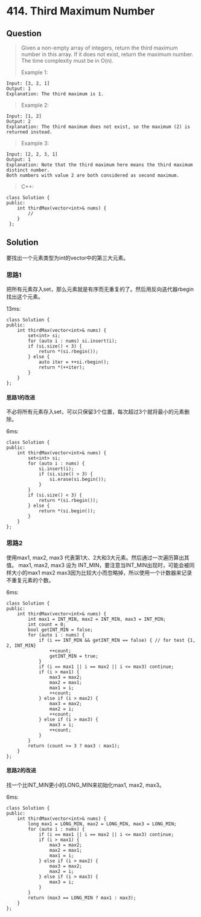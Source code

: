 # 414. Third Maximum Number

## Question

> Given a non-empty array of integers, return the third maximum number in this array. If it does not exist, return the maximum number. The time complexity must be in O(n).
>
> Example 1:
```
Input: [3, 2, 1]
Output: 1
Explanation: The third maximum is 1.
```
> Example 2:
```
Input: [1, 2]
Output: 2
Explanation: The third maximum does not exist, so the maximum (2) is returned instead.
```
> Example 3:
```
Input: [2, 2, 3, 1]
Output: 1
Explanation: Note that the third maximum here means the third maximum distinct number.
Both numbers with value 2 are both considered as second maximum.
```
> C++:
```
class Solution {
public:
    int thirdMax(vector<int>& nums) {
		//        
    }
 };
```

## Solution

要找出一个元素类型为int的vector中的第三大元素。

### 思路1

把所有元素存入set，那么元素就是有序而无重复的了。然后用反向迭代器rbegin找出这个元素。

13ms:
```
class Solution {
public:
    int thirdMax(vector<int>& nums) {
        set<int> si;
        for (auto i : nums) si.insert(i);
        if (si.size() < 3) {
            return *(si.rbegin());
        } else {
            auto iter = ++si.rbegin();
            return *(++iter);
        }
    }
};
```
#### 思路1的改进

不必将所有元素存入set，可以只保留3个位置，每次超过3个就将最小的元素删除。

6ms:

```
class Solution {
public:
    int thirdMax(vector<int>& nums) {
        set<int> si;
        for (auto i : nums) {
            si.insert(i);
            if (si.size() > 3) {
                si.erase(si.begin());
            }
        }
        if (si.size() < 3) {
            return *(si.rbegin());
        } else {
            return *(si.begin());
        }
    }
};
```

### 思路2
使用max1, max2, max3 代表第1大、2大和3大元素。然后通过一次遍历算出其值。
max1, max2, max3 设为 INT_MIN，要注意当INT_MIN出现时，可能会被同样大小的max1 max2 max3因为比较大小而忽略掉，所以使用一个计数器来记录不重复元素的个数。

6ms:
```
class Solution {
public:
    int thirdMax(vector<int>& nums) {
        int max1 = INT_MIN, max2 = INT_MIN, max3 = INT_MIN;
        int count = 0;
        bool getINT_MIN = false;
        for (auto i : nums) {
            if (i == INT_MIN && getINT_MIN == false) { // for test {1, 2, INT_MIN}
                ++count;
                getINT_MIN = true;
            }
            if (i == max1 || i == max2 || i <= max3) continue;
            if (i > max1) {
                max3 = max2;
                max2 = max1;
                max1 = i;
                ++count;
            } else if (i > max2) {
                max3 = max2;
                max2 = i;
                ++count;
            } else if (i > max3) {
                max3 = i;
                ++count;
            }
        }
        return (count >= 3 ? max3 : max1);
    }
};
```

#### 思路2的改进

找一个比INT_MIN更小的LONG_MIN来初始化max1, max2, max3。

6ms:

```
class Solution {
public:
    int thirdMax(vector<int>& nums) {
        long max1 = LONG_MIN, max2 = LONG_MIN, max3 = LONG_MIN;
        for (auto i : nums) {
            if (i == max1 || i == max2 || i <= max3) continue;
            if (i > max1) {
                max3 = max2;
                max2 = max1;
                max1 = i;
            } else if (i > max2) {
                max3 = max2;
                max2 = i;
            } else if (i > max3) {
                max3 = i;
            }
        }
        return (max3 == LONG_MIN ? max1 : max3);
    }
};
```